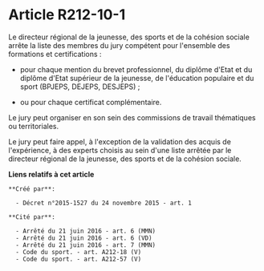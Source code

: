 # Article R212-10-1

Le directeur régional de la jeunesse, des sports et de la cohésion sociale arrête la liste des membres du jury compétent pour
l'ensemble des formations et certifications : 

- pour chaque mention du brevet professionnel, du diplôme d'Etat et du diplôme d'Etat supérieur de la jeunesse, de
l'éducation populaire et du sport (BPJEPS, DEJEPS, DESJEPS) ; 

- ou pour chaque certificat complémentaire. 

Le jury peut organiser en son sein des commissions de travail thématiques ou territoriales. 

Le jury peut faire appel, à l'exception de la validation des acquis de l'expérience, à des experts choisis au sein d'une
liste arrêtée par le directeur régional de la jeunesse, des sports et de la cohésion sociale.

**Liens relatifs à cet article**

	**Créé par**:

	  - Décret n°2015-1527 du 24 novembre 2015 - art. 1

	**Cité par**:

	  - Arrêté du 21 juin 2016 - art. 6 (MMN)
	  - Arrêté du 21 juin 2016 - art. 6 (VD)
	  - Arrêté du 21 juin 2016 - art. 7 (MMN)
	  - Code du sport. - art. A212-18 (V)
	  - Code du sport. - art. A212-57 (V)
